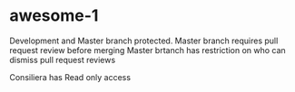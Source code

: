 # awesome-1

Development and Master branch protected.
Master branch requires pull request review before merging
Master brtanch has restriction on who can dismiss pull request reviews

Consiliera has Read only access



